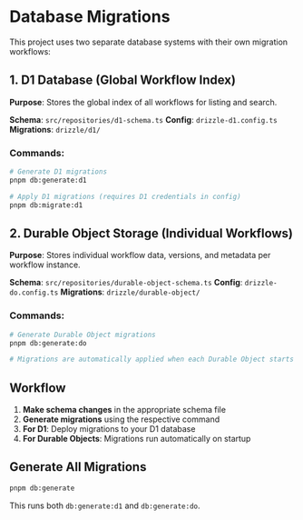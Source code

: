 # Database Migrations

This project uses two separate database systems with their own migration workflows:

## 1. D1 Database (Global Workflow Index)

**Purpose**: Stores the global index of all workflows for listing and search.

**Schema**: `src/repositories/d1-schema.ts`
**Config**: `drizzle-d1.config.ts`
**Migrations**: `drizzle/d1/`

### Commands:
```bash
# Generate D1 migrations
pnpm db:generate:d1

# Apply D1 migrations (requires D1 credentials in config)
pnpm db:migrate:d1
```

## 2. Durable Object Storage (Individual Workflows)

**Purpose**: Stores individual workflow data, versions, and metadata per workflow instance.

**Schema**: `src/repositories/durable-object-schema.ts`
**Config**: `drizzle-do.config.ts`
**Migrations**: `drizzle/durable-object/`

### Commands:
```bash
# Generate Durable Object migrations
pnpm db:generate:do

# Migrations are automatically applied when each Durable Object starts up
```

## Workflow

1. **Make schema changes** in the appropriate schema file
2. **Generate migrations** using the respective command
3. **For D1**: Deploy migrations to your D1 database
4. **For Durable Objects**: Migrations run automatically on startup

## Generate All Migrations

```bash
pnpm db:generate
```

This runs both `db:generate:d1` and `db:generate:do`.